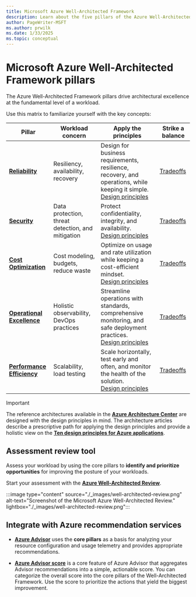```yaml
---
title: Microsoft Azure Well-Architected Framework
description: Learn about the five pillars of the Azure Well-Architected Framework and how they can produce a high- quality, stable, and efficient cloud architecture.
author: PageWriter-MSFT
ms.author: prwilk
ms.date: 1/33/2025
ms.topic: conceptual
---
```


# Microsoft Azure Well-Architected Framework pillars

The Azure Well-Architected Framework pillars drive architectural excellence at the fundamental level of a workload.

Use this matrix to familiarize yourself with the key concepts:

| Pillar | Workload concern | Apply the principles | Strike a balance
|--------|-------------|-------------------|-----------
| [**Reliability**](reliability/index.yml) | Resiliency, availability, recovery | Design for business requirements, resilience, recovery, and operations, while keeping it simple. <br> [Design principles](reliability/principles.md) | [Tradeoffs](reliability/tradeoffs.md) |
| [**Security**](security/index.yml) | Data protection, threat detection, and mitigation | Protect confidentiality, integrity, and availability. <br> [Design principles](security/principles.md)|[Tradeoffs](security/tradeoffs.md) |
| [**Cost Optimization**](cost-optimization/index.yml) | Cost modeling, budgets, reduce waste | Optimize on usage and rate utilization while keeping a cost-efficient mindset. <br> [Design principles](cost-optimization/principles.md) | [Tradeoffs](cost-optimization/tradeoffs.md) |
| [**Operational Excellence**](operational-excellence/index.yml) | Holistic observability, DevOps practices | Streamline operations with standards, comprehensive monitoring, and safe deployment practices. <br> [Design principles](operational-excellence/principles.md)|[Tradeoffs](operational-excellence/tradeoffs.md) |
| [**Performance Efficiency**](performance-efficiency/index.yml) | Scalability, load testing | Scale horizontally, test early and often, and monitor the health of the solution. <br>[Design principles](performance-efficiency/principles.md)|[Tradeoffs](performance-efficiency/tradeoffs.md) |

> [!IMPORTANT]
>
> The reference architectures available in the [**Azure Architecture Center**](/azure/architecture/browse/) are designed with the design principles in mind. The architecture articles describe a prescriptive path for applying the design principles and provide a holistic view on the [**Ten design principles for Azure applications**](/azure/architecture/guide/design-principles/).

## Assessment review tool

Assess your workload by using the core pillars to **identify and prioritize opportunities** for improving the posture of your workloads.

Start your assessment with the [**Azure Well-Architected Review**](/assessments/azure-architecture-review/).

:::image type="content" source="./_images/well-architected-review.png" alt-text="Screenshot of the Microsoft Azure Well-Architected Review." lightbox="./_images/well-architected-review.png":::

## Integrate with Azure recommendation services

- [**Azure Advisor**](/azure/advisor/) uses the **core pillars** as a basis for analyzing your resource configuration and usage telemetry and provides appropriate recommendations.

- [**Azure Advisor score**](/azure/advisor/azure-advisor-score) is a core feature of Azure Advisor that aggregates Advisor recommendations into a simple, actionable score. You can categorize the overall score into the core pillars of the Well-Architected Framework. Use the score to prioritize the actions that yield the biggest improvement.


